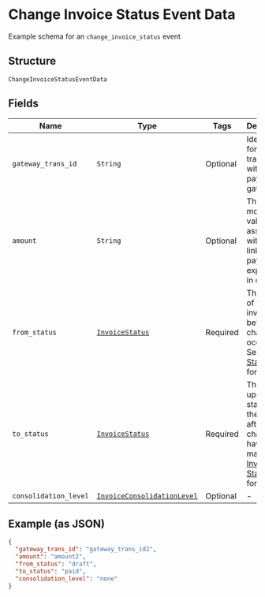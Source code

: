 
# Change Invoice Status Event Data

Example schema for an `change_invoice_status` event

## Structure

`ChangeInvoiceStatusEventData`

## Fields

| Name | Type | Tags | Description |
|  --- | --- | --- | --- |
| `gateway_trans_id` | `String` | Optional | Identifier for the transaction within the payment gateway. |
| `amount` | `String` | Optional | The monetary value associated with the linked payment, expressed in dollars. |
| `from_status` | [`InvoiceStatus`](../../doc/models/invoice-status.md) | Required | The status of the invoice before any changes occurred. See [Invoice Statuses](https://maxio-chargify.zendesk.com/hc/en-us/articles/5405078794253-Introduction-to-Invoices#invoice-statuses) for more. |
| `to_status` | [`InvoiceStatus`](../../doc/models/invoice-status.md) | Required | The updated status of the invoice after changes have been made. See [Invoice Statuses](https://maxio-chargify.zendesk.com/hc/en-us/articles/5405078794253-Introduction-to-Invoices#invoice-statuses) for more. |
| `consolidation_level` | [`InvoiceConsolidationLevel`](../../doc/models/invoice-consolidation-level.md) | Optional | - |

## Example (as JSON)

```json
{
  "gateway_trans_id": "gateway_trans_id2",
  "amount": "amount2",
  "from_status": "draft",
  "to_status": "paid",
  "consolidation_level": "none"
}
```

